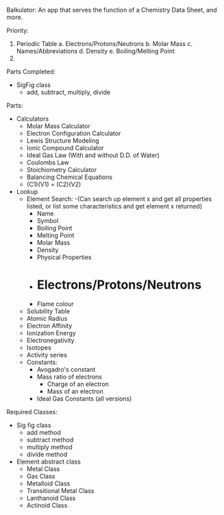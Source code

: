 Balkulator:
An app that serves the function of a Chemistry Data Sheet, and more. 

Priority:
1. Periodic Table
  a. Electrons/Protons/Neutrons
  b. Molar Mass
  c. Names/Abbreviations
  d. Density
  e. Boiling/Melting Point
2. 


Parts Completed:
- SigFig class
  - add, subtract, multiply, divide

Parts:
- Calculators
  - Molar Mass Calculator
  - Electron Configuration Calculator
  - Lewis Structure Modeling
  - Ionic Compound Calculator
  - Ideal Gas Law (With and without D.D. of Water)
  - Coulombs Law
  - Stoichiometry Calculator
  - Balancing Chemical Equations
  - (C1)(V1) = (C2)(V2)
- Lookup
  - Element Search:
    -(Can search up element x and get all properties listed, or list some characteristics and get element x returned) 
    - Name
    - Symbol
    - Boiling Point
    - Melting Point
    - Molar Mass
    - Density
    - Physical Properties
    - # Electrons/Protons/Neutrons
    - Flame colour
  - Solubility Table
  - Atomic Radius
  - Electron Affinity
  - Ionization Energy
  - Electronegativity
  - Isotopes
  - Activity series
  - Constants:
    - Avogadro's constant
    - Mass ratio of electrons
      - Charge of an electron
      - Mass of an electron
    - Ideal Gas Constants (all versions)

Required Classes:
- Sig fig class
  - add method
  - subtract method
  - multiply method
  - divide method
- Element abstract class
  - Metal Class
  - Gas Class
  - Metalloid Class
  - Transitional Metal Class
  - Lanthanoid Class
  - Actinoid Class
